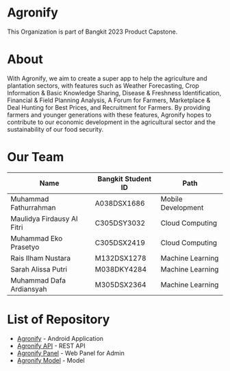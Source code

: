# Agronify
This Organization is part of Bangkit 2023 Product Capstone.

# About
With Agronify, we aim to create a super app to help the agriculture and plantation sectors, with features such as Weather Forecasting, Crop Information & Basic Knowledge Sharing, Disease & Freshness Identification, Financial & Field Planning Analysis, A Forum for Farmers, Marketplace & Deal Hunting for Best Prices, and Recruitment for Farmers. By providing farmers and younger generations with these features, Agronify hopes to contribute to our economic development in the agricultural sector and the sustainability of our food security.

# Our Team
|Name|Bangkit Student ID|Path|
|-|-|-|
|Muhammad Fathurrahman|A038DSX1686|Mobile Development|
|Maulidya Firdausy Al Fitri|C305DSY3032|Cloud Computing|
|Muhammad Eko Prasetyo|C305DSX2419|Cloud Computing|
|Rais Ilham Nustara|M132DSX1278|Machine Learning|
|Sarah Alissa Putri|M038DKY4284|Machine Learning|
|Muhammad Dafa Ardiansyah|M305DSX2364|Machine Learning|

# List of Repository
- [Agronify](https://github.com/Agronify/Agronify) - Android Application
- [Agronify API](https://github.com/Agronify/Agronify-api) - REST API
- [Agronify Panel](https://github.com/Agronify/Agronify-panel) - Web Panel for Admin
- [Agronify Model](https://github.com/Agronify/Agronify-model) - Model
